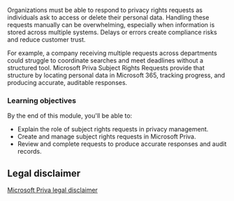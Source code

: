 Organizations must be able to respond to privacy rights requests as individuals ask to access or delete their personal data. Handling these requests manually can be overwhelming, especially when information is stored across multiple systems. Delays or errors create compliance risks and reduce customer trust.

For example, a company receiving multiple requests across departments could struggle to coordinate searches and meet deadlines without a structured tool. Microsoft Priva Subject Rights Requests provide that structure by locating personal data in Microsoft 365, tracking progress, and producing accurate, auditable responses.

### Learning objectives

By the end of this module, you'll be able to:

- Explain the role of subject rights requests in privacy management.
- Create and manage subject rights requests in Microsoft Priva.
- Review and complete requests to produce accurate responses and audit records.

## Legal disclaimer

[Microsoft Priva legal disclaimer](/privacy/priva/priva-disclaimer?azure-portal=true)
